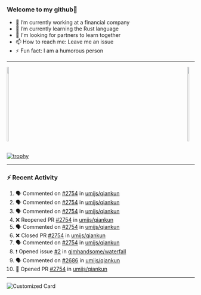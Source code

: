 ### Welcome to my github👋

- 🔭 I’m currently working at a financial company
- 🌱 I’m currently learning the Rust language
- 👯 I'm looking for partners to learn together
- 📫 How to reach me: Leave me an issue
- ⚡ Fun fact: I am a humorous person

---

<div style="display: flex;justify-content: space-between"> 
    <a href="https://github.com/gjmhandsome">
        <img width="48%" height="200" src="https://github-readme-stats.vercel.app/api?username=gjmhandsome&show_icons=true&theme=radical&bg_color=30,e96443,904e95" />
    </a>
    <a href="https://github.com/gjmhandsome">
        <img width="48%" height="200" src="https://github-readme-stats.vercel.app/api/top-langs/?username=gjmhandsome&layout=compact&theme=radical&bg_color=30,e96443,904e95" />
    </a>
</div>
<br>

[![trophy](https://github-profile-trophy.vercel.app/?username=gjmhandsome&theme=onedark)](https://github.com/gjmhandsome)

---

### :zap: Recent Activity

<!--START_SECTION:activity-->
1. 🗣 Commented on [#2754](https://github.com/umijs/qiankun/pull/2754#issuecomment-1822834704) in [umijs/qiankun](https://github.com/umijs/qiankun)
2. 🗣 Commented on [#2754](https://github.com/umijs/qiankun/pull/2754#issuecomment-1821992344) in [umijs/qiankun](https://github.com/umijs/qiankun)
3. 🗣 Commented on [#2754](https://github.com/umijs/qiankun/pull/2754#issuecomment-1807559389) in [umijs/qiankun](https://github.com/umijs/qiankun)
4. ❌ Reopened PR [#2754](https://github.com/umijs/qiankun/pull/2754) in [umijs/qiankun](https://github.com/umijs/qiankun)
5. 🗣 Commented on [#2754](https://github.com/umijs/qiankun/pull/2754#issuecomment-1777590223) in [umijs/qiankun](https://github.com/umijs/qiankun)
6. ❌ Closed PR [#2754](https://github.com/umijs/qiankun/pull/2754) in [umijs/qiankun](https://github.com/umijs/qiankun)
7. 🗣 Commented on [#2754](https://github.com/umijs/qiankun/pull/2754#issuecomment-1777589910) in [umijs/qiankun](https://github.com/umijs/qiankun)
8. ❗ Opened issue [#2](https://github.com/gjmhandsome/waterfall/issues/2) in [gjmhandsome/waterfall](https://github.com/gjmhandsome/waterfall)
9. 🗣 Commented on [#2686](https://github.com/umijs/qiankun/issues/2686#issuecomment-1775694235) in [umijs/qiankun](https://github.com/umijs/qiankun)
10. 💪 Opened PR [#2754](https://github.com/umijs/qiankun/pull/2754) in [umijs/qiankun](https://github.com/umijs/qiankun)
<!--END_SECTION:activity-->

---

![Customized Card](https://github-readme-stats.vercel.app/api/pin?username=gjmhandsome&repo=qiankun&title_color=fff&icon_color=f9f9f9&text_color=9f9f9f&bg_color=151515)
